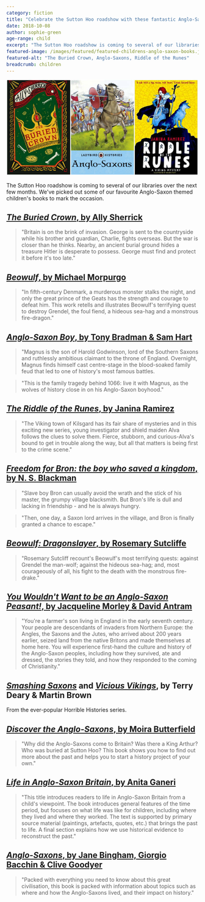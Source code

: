 ```yaml
---
category: fiction
title: "Celebrate the Sutton Hoo roadshow with these fantastic Anglo-Saxon themed books for children"
date: 2018-10-08
author: sophie-green
age-range: child
excerpt: "The Sutton Hoo roadshow is coming to several of our libraries over the next few months. We've picked out some of our favourite Anglo-Saxon themed children's books to mark the occasion."
featured-image: /images/featured/featured-childrens-anglo-saxon-books.jpg
featured-alt: "The Buried Crown, Anglo-Saxons, Riddle of the Runes"
breadcrumb: children
---
```


![The Buried Crown, Anglo-Saxons, Riddle of the Runes](/images/featured/featured-childrens-anglo-saxon-books.jpg)

The Sutton Hoo roadshow is coming to several of our libraries over the next few months. We've picked out some of our favourite Anglo-Saxon themed children's books to mark the occasion.

## [<cite>The Buried Crown</cite>, by Ally Sherrick](https://suffolk.spydus.co.uk/cgi-bin/spydus.exe/ENQ/OPAC/BIBENQ?BRN=2336157)

> "Britain is on the brink of invasion. George is sent to the countryside while his brother and guardian, Charlie, fights overseas. But the war is closer than he thinks. Nearby, an ancient burial ground hides a treasure Hitler is desperate to possess. George must find and protect it before it's too late."

## [<cite>Beowulf</cite>, by Michael Morpurgo](https://suffolk.spydus.co.uk/cgi-bin/spydus.exe/ENQ/OPAC/BIBENQ?BRN=1448256)

> "In fifth-century Denmark, a murderous monster stalks the night, and only the great prince of the Geats has the strength and courage to defeat him. This work retells and illustrates Beowulf's terrifying quest to destroy Grendel, the foul fiend, a hideous sea-hag and a monstrous fire-dragon."

## [<cite>Anglo-Saxon Boy</cite>, by Tony Bradman & Sam Hart](https://suffolk.spydus.co.uk/cgi-bin/spydus.exe/ENQ/OPAC/BIBENQ?BRN=2122104)

> "Magnus is the son of Harold Godwinson, lord of the Southern Saxons and ruthlessly ambitious claimant to the throne of England. Overnight, Magnus finds himself cast centre-stage in the blood-soaked family feud that led to one of history's most famous battles.

> "This is the family tragedy behind 1066: live it with Magnus, as the wolves of history close in on his Anglo-Saxon boyhood."

## [<cite>The Riddle of the Runes</cite>, by Janina Ramirez](https://suffolk.spydus.co.uk/cgi-bin/spydus.exe/ENQ/OPAC/BIBENQ?BRN=2366960)

> "The Viking town of Kilsgard has its fair share of mysteries and in this exciting new series, young investigator and shield maiden Alva follows the clues to solve them. Fierce, stubborn, and curious-Alva's bound to get in trouble along the way, but all that matters is being first to the crime scene."

## [<cite>Freedom for Bron: the boy who saved a kingdom</cite>, by N. S. Blackman](https://suffolk.spydus.co.uk/cgi-bin/spydus.exe/ENQ/OPAC/BIBENQ?BRN=1979359)

> "Slave boy Bron can usually avoid the wrath and the stick of his master, the grumpy village blacksmith. But Bron's life is dull and lacking in friendship - and he is always hungry.

> "Then, one day, a Saxon lord arrives in the village, and Bron is finally granted a chance to escape."

## [<cite>Beowulf: Dragonslayer</cite>, by Rosemary Sutcliffe](https://suffolk.spydus.co.uk/cgi-bin/spydus.exe/ENQ/OPAC/BIBENQ?BRN=1389833)

> "Rosemary Sutcliff recount's Beowulf's most terrifying quests: against Grendel the man-wolf; against the hideous sea-hag; and, most courageously of all, his fight to the death with the monstrous fire-drake."

## [<cite>You Wouldn't Want to be an Anglo-Saxon Peasant!</cite>, by Jacqueline Morley & David Antram](https://suffolk.spydus.co.uk/cgi-bin/spydus.exe/ENQ/OPAC/BIBENQ?BRN=1979754)

> "You're a farmer's son living in England in the early seventh century. Your people are descendants of invaders from Northern Europe: the Angles, the Saxons and the Jutes, who arrived about 200 years earlier, seized land from the native Britons and made themselves at home here. You will experience first-hand the culture and history of the Anglo-Saxon peoples, including how they survived, ate and dressed, the stories they told, and how they responded to the coming of Christianity."

## [<cite>Smashing Saxons</cite>](https://suffolk.spydus.co.uk/cgi-bin/spydus.exe/ENQ/OPAC/BIBENQ?BRN=2003880) and [<cite>Vicious Vikings</cite>](https://suffolk.spydus.co.uk/cgi-bin/spydus.exe/ENQ/OPAC/BIBENQ?BRN=2305112), by Terry Deary & Martin Brown

From the ever-popular Horrible Histories series.

## [<cite>Discover the Anglo-Saxons</cite>, by Moira Butterfield](https://suffolk.spydus.co.uk/cgi-bin/spydus.exe/ENQ/OPAC/BIBENQ?BRN=1614254)

> "Why did the Anglo-Saxons come to Britain? Was there a King Arthur? Who was buried at Sutton Hoo? This book shows you how to find out more about the past and helps you to start a history project of your own."

## [<cite>Life in Anglo-Saxon Britain</cite>, by Anita Ganeri](https://suffolk.spydus.co.uk/cgi-bin/spydus.exe/ENQ/OPAC/BIBENQ?BRN=1739440)

> "This title introduces readers to life in Anglo-Saxon Britain from a child's viewpoint. The book introduces general features of the time period, but focuses on what life was like for children, including where they lived and where they worked. The text is supported by primary source material (paintings, artefacts, quotes, etc.) that brings the past to life. A final section explains how we use historical evidence to reconstruct the past."

## [<cite>Anglo-Saxons</cite>, by Jane Bingham, Giorgio Bacchin & Clive Goodyer](https://suffolk.spydus.co.uk/cgi-bin/spydus.exe/ENQ/OPAC/BIBENQ?BRN=1722955)

> "Packed with everything you need to know about this great civilisation, this book is packed with information about topics such as where and how the Anglo-Saxons lived, and their impact on history."
